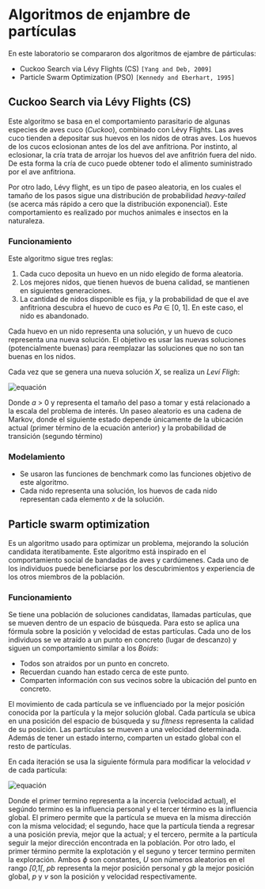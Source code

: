 # Algoritmos de enjambre de partículas

En este laboratorio se compararon dos algoritmos de ejambre de párticulas:
* Cuckoo Search via Lévy Flights (CS) `[Yang and Deb, 2009]`
* Particle Swarm Optimization (PSO) `[Kennedy and Eberhart, 1995]`

## Cuckoo Search via Lévy Flights (CS)

Este algoritmo se basa en el comportamiento parasitario de algunas especies de aves cuco (_Cuckoo_), combinado con Lévy Flights. Las aves cuco tienden a depositar sus huevos en los nidos de otras aves. Los huevos de los cucos eclosionan antes de los del ave anfitriona. Por instinto, al eclosionar, la cría trata de arrojar los huevos del ave anfitrión fuera del nido. De esta forma la cría de cuco puede obtener todo el alimento suministrado por el ave anfitriona.

Por otro lado, Lévy flight, es un tipo de paseo aleatoria, en los cuales el tamaño de los pasos sigue una distribución de probabilidad _heavy-tailed_ (se acerca más rápido a cero que la distribución exponencial). Este comportamiento es realizado por muchos animales e insectos en la naturaleza.

### Funcionamiento

Este algoritmo sigue tres reglas:
1. Cada cuco deposita un huevo en un nido elegido de forma aleatoria.
2. Los mejores nidos, que tienen huevos de buena calidad, se mantienen en siguientes generaciones.
3. La cantidad de nidos disponible es fija, y la probabilidad de que el ave anfitriona descubra el huevo de cuco es _Pa_ ∈ [0, 1]. En este caso, el nido es abandonado.

Cada huevo en un nido representa una solución, y un huevo de cuco representa una nueva solución. El objetivo es usar las nuevas soluciones (potencialmente buenas) para reemplazar las soluciones que no son tan buenas en los nidos.

Cada vez que se genera una nueva solución _X_, se realiza un _Leví Fligh_:

![equación](https://latex.codecogs.com/svg.latex?x_i^{(t&plus;1)}%20%3D%20x_i^{(t)}%20&plus;%20\alpha%20\oplus%20\text{Levy}(\lambda))

Donde _a_ > 0 y representa el tamaño del paso a tomar y está relacionado a la escala del problema de interés. Un paseo aleatorio es una cadena de Markov, donde el siguiente estado depende únicamente de la ubicación actual (primer término de la ecuación anterior) y la probabilidad de transición (segundo término)

### Modelamiento

* Se usaron las funciones de benchmark como las funciones objetivo de este algoritmo.
* Cada nido representa una solución, los huevos de cada nido representan cada elemento _x_ de la solución.

## Particle swarm optimization

Es un algoritmo usado para optimizar un problema, mejorando la solución candidata iteratibamente. Este algoritmo está inspirado en el comportamiento social de bandadas de aves y  cardúmenes. Cada uno de los individuos puede beneficiarse  por los descubrimientos y experiencia de los otros miembros de la población.

### Funcionamiento

Se tiene una población de soluciones candidatas, llamadas partículas, que se mueven dentro de un espacio de búsqueda. Para esto se aplica una fórmula sobre la posición y velocidad de estas partículas. 
Cada uno de los individuos se ve atraído  a un punto en concreto (lugar de descanzo) y siguen un comportamiento similar a los _Boids_:
* Todos son atraidos por un punto en concreto.
* Recuerdan cuando han estado cerca de este punto.
* Comparten información con sus vecinos sobre la ubicación del punto en concreto.

El movimiento de cada partícula se ve influenciado por la mejor posición conocida por la partícula y la mejor solución global. Cada partícula se ubica en una posición del espacio de búsqueda y su _fitness_ representa la calidad de su posición. Las partículas se mueven a una velocidad determinada. Además de tener un estado interno, comparten un estado global con el resto de partículas.

En cada iteración se usa la siguiente fórmula para modificar la velocidad _v_ de cada partícula:

![equación](https://latex.codecogs.com/svg.latex?v_i^{t&plus;1}%3Dv_i^t%20&plus;\phi_1U_1^t(\text{pb}_i^t-p_i^t)&plus;\phi_2U_2^t(\text{gb}_i^t-p_i^t))

Donde el primer termino representa a la incercia (velocidad actual), el segúndo termino es la influencia personal y el tercer término es la influencia global. El primero permite que la partícula se mueva en la misma dirección con la misma velocidad; el segundo, hace que la partícula tienda a regresar a una posición previa, mejor que la actual; y el tercero, permite a la partícula seguir la mejor dirección encontrada en la población. Por otro lado, el primer término permite la explotación y el seguno y tercer termino permiten la exploración. Ambos _ϕ_ son constantes, _U_ son números aleatorios en el rango _[0,1[_, _pb_ representa la mejor posición personal y _gb_ la mejor posición global, _p_ y _v_ son la posición y velocidad respectivamente.  